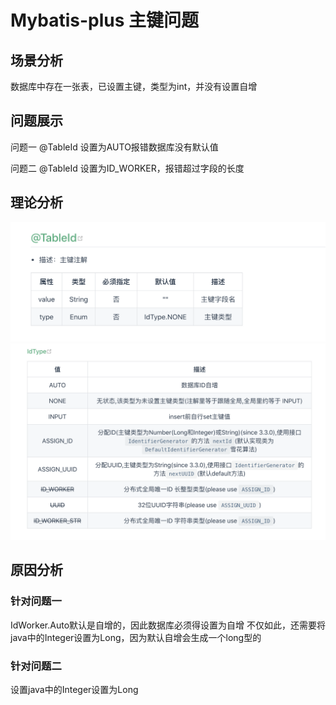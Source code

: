 # Mybatis-plus 主键问题

## 场景分析
数据库中存在一张表，已设置主键，类型为int，并没有设置自增

## 问题展示
问题一 @TableId 设置为AUTO报错数据库没有默认值

问题二 @TableId 设置为ID_WORKER，报错超过字段的长度

## 理论分析
![@TableId](../../imgs/mybatis-plus/mybatis-plus-tableid.png)
![@TableId](../../imgs/mybatis-plus/mybatis-plus-tableid-idtype.png)

## 原因分析
### 针对问题一
IdWorker.Auto默认是自增的，因此数据库必须得设置为自增
不仅如此，还需要将java中的Integer设置为Long，因为默认自增会生成一个long型的

### 针对问题二
设置java中的Integer设置为Long